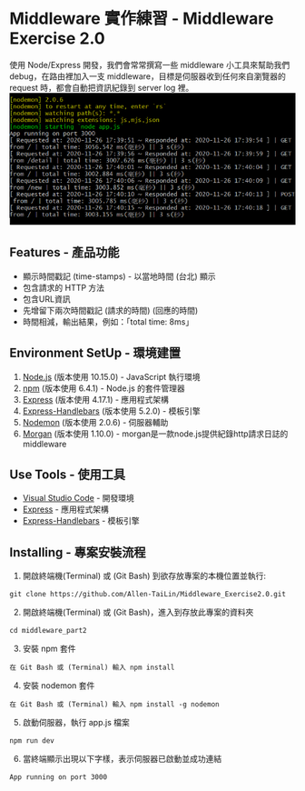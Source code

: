 # Middleware 實作練習 - Middleware Exercise 2.0

使用 Node/Express 開發，我們會常常撰寫一些 middleware 小工具來幫助我們 debug，在路由裡加入一支 middleware，目標是伺服器收到任何來自瀏覽器的 request 時，都會自動把資訊紀錄到 server log 裡。
![](/2_3A13Middleware_Exercise_Part2.PNG)

## Features - 產品功能

- 顯示時間戳記 (time-stamps) - 以當地時間 (台北) 顯示
- 包含請求的 HTTP 方法
- 包含URL資訊
- 先增留下兩次時間戳記 (請求的時間) (回應的時間)
- 時間相減，輸出結果，例如：「total time: 8ms」

## Environment SetUp - 環境建置

1. [Node.js](https://nodejs.org/en/) (版本使用 10.15.0) - JavaScript 執行環境
2. [npm](https://nodejs.org/en/) (版本使用 6.4.1) - Node.js 的套件管理器
3. [Express](https://www.npmjs.com/package/express) (版本使用 4.17.1) - 應用程式架構
4. [Express-Handlebars](https://www.npmjs.com/package/express-handlebars) (版本使用 5.2.0) - 模板引擎
5. [Nodemon](https://www.npmjs.com/package/nodemon) (版本使用 2.0.6) - 伺服器輔助
6. [Morgan](https://www.npmjs.com/package/morgan) (版本使用 1.10.0) - morgan是一款node.js提供紀錄http請求日誌的middleware

## Use Tools - 使用工具

- [Visual Studio Code](https://visualstudio.microsoft.com/zh-hant/) - 開發環境
- [Express](https://www.npmjs.com/package/express) - 應用程式架構
- [Express-Handlebars](https://www.npmjs.com/package/express-handlebars) - 模板引擎

## Installing - 專案安裝流程

1. 開啟終端機(Terminal) 或 (Git Bash) 到欲存放專案的本機位置並執行:

```
git clone https://github.com/Allen-TaiLin/Middleware_Exercise2.0.git
```

2. 開啟終端機(Terminal) 或 (Git Bash)，進入到存放此專案的資料夾

```
cd middleware_part2
```

3. 安裝 npm 套件

```
在 Git Bash 或 (Terminal) 輸入 npm install
```

4. 安裝 nodemon 套件

```
在 Git Bash 或 (Terminal) 輸入 npm install -g nodemon
```

5. 啟動伺服器，執行 app.js 檔案

```
npm run dev
```

6. 當終端顯示出現以下字樣，表示伺服器已啟動並成功連結

```
App running on port 3000
```



